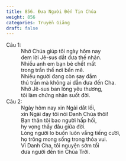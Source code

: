 ```yaml
---
title: 856. Đưa Người Đến Tin Chúa
weight: 856
categories: Truyền Giảng
draft: false
---
```

<dl><dt>Câu 1:</dt><dd data-verse="1">Nhờ Chúa giúp tôi ngày hôm nay <br/>đem lời Jê-sus dắt đưa thế nhân. <br/>Nhiều anh em bạn bè chết mất <br/>trong trần thế nơi bến mê. <br/>Nhiều người đang còn say đắm <br/>thú trần mà không ai dẫn đưa đến Cha. <br/>Nhờ Jê-sus ban lòng yêu thương, <br/>tôi làm chứng nhân suốt đời. </dd><dt>Câu 2:</dt><dd data-verse="2">Ngày hôm nay xin Ngài dắt lối, <br/>xin Ngài dạy tôi nói Danh Chúa thôi! <br/>Bạn thân tôi bao người hấp hối, <br/>hy vọng thấy đâu giữa đời. <br/>Lòng người lo buồn luôn vắng tiếng cười, <br/>họ trông mong sống trong thỏa vui. <br/>Vì Danh Cha, tôi nguyện sớm tối <br/>đưa người đến tin Chúa Trời. </dd></dl>